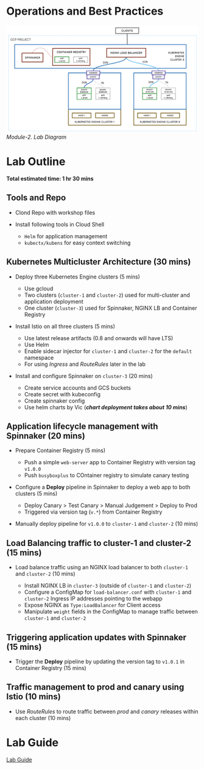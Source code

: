 # Operations and Best Practices

![Module-2. Lab Diagram](diagrams/lab-diag.png)*Module-2. Lab Diagram*

# Lab Outline

**Total estimated time: 1 hr 30 mins**

## Tools and Repo

+  Clond Repo with workshop files
+  Install following tools in Cloud Shell
    
    +  `Helm` for application management
    +  `kubectx/kubens` for easy context switching

## Kubernetes Multicluster Architecture (30 mins)

+  Deploy three Kubernetes Engine clusters (5 mins)

    +  Use gcloud
    +  Two clusters (`cluster-1` and `cluster-2`) used for multi-cluster and application deployment
    +  One cluster (`cluster-3`) used for Spinnaker, NGINX LB and Container Registry

+  Install Istio on all three clusters (5 mins)

    +  Use latest release artifacts (0.8 and onwards will have LTS)
    +  Use Helm
    +  Enable sidecar injector for `cluster-1` and `cluster-2` for the `default` namespace
    +  For using _Ingress_ and _RouteRules_ later in the lab

+  Install and configure Spinnaker on `cluster-3` (20 mins)

    +  Create service accounts and GCS buckets
    +  Create secret with kubeconfig
    +  Create spinnaker config
    +  Use helm charts by Vic (***chart deployment takes about 10 mins***)

## Application lifecycle management with Spinnaker (20 mins)

+  Prepare Container Registry (5 mins)
    +  Push a simple `web-server` app to Container Registry with version tag `v1.0.0`
    +  Push `busyboxplus` to COntainer registry to simulate canary testing
    
+  Configure a **Deploy** pipeline in Spinnaker to deploy a web app to both clusters (5 mins)

    +  Deploy Canary > Test Canary > Manual Judgement > Deploy to Prod 
    +  Triggered via version tag (`v.*`) from Container Registry

+  Manually deploy pipeline for `v1.0.0` to `cluster-1` and `cluster-2` (10 mins)

## Load Balancing traffic to cluster-1 and cluster-2 (15 mins)

+  Load balance traffic using an NGINX load balancer to both `cluster-1` and `cluster-2` (10 mins)

    +  Install NGINX LB in `cluster-3` (outside of `cluster-1` and `cluster-2`)
    +  Configure a ConfigMap for `load-balancer.conf` with `cluster-1` and `cluster-2` Ingress IP addresses pointing to the webapp
    +  Expose NGINX as `Type:LoadBalancer` for Client access
    +  Manipulate `weight` fields in the ConfigMap to manage traffic between `cluster-1` and `cluster-2` 

## Triggering application updates with Spinnaker (15 mins)

+  Trigger the **Deploy** pipeline by updating the version tag to `v1.0.1` in Container Registry (15 mins)

## Traffic management to prod and canary using Istio (10 mins)

+  Use _RouteRules_ to route traffic between _prod_ and _canary_ releases within each cluster (10 mins)

# Lab Guide

[Lab Guide](lab_guide.md)
